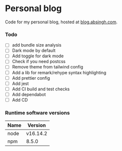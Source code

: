 # Personal blog

Code for my personal blog, hosted at [blog.absingh.com][1].

### Todo

- [ ] add bundle size analysis
- [ ] Dark mode by default
- [ ] Add toggle for dark mode
- [ ] Check if you need postcss
- [ ] Remove theme from tailwind config
- [ ] Add a lib for remark/rehype syntax highlighting
- [ ] Add prettier config
- [ ] Add jest
- [ ] Add CI build and test checks
- [ ] Add dependabot
- [ ] Add CD

### Runtime software versions

| Name | Version  |
| ---- | -------- |
| node | v16.14.2 |
| npm  | 8.5.0    |

[1]: https://blog.absingh.com/
